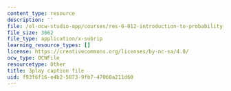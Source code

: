 ```yaml
---
content_type: resource
description: ''
file: /ol-ocw-studio-app/courses/res-6-012-introduction-to-probability-spring-2018/f93f6f16e4b250739fb747060a211d60_Bj3sA7vGpYo.vtt
file_size: 3662
file_type: application/x-subrip
learning_resource_types: []
license: https://creativecommons.org/licenses/by-nc-sa/4.0/
ocw_type: OCWFile
resourcetype: Other
title: 3play caption file
uid: f93f6f16-e4b2-5073-9fb7-47060a211d60
---
```

